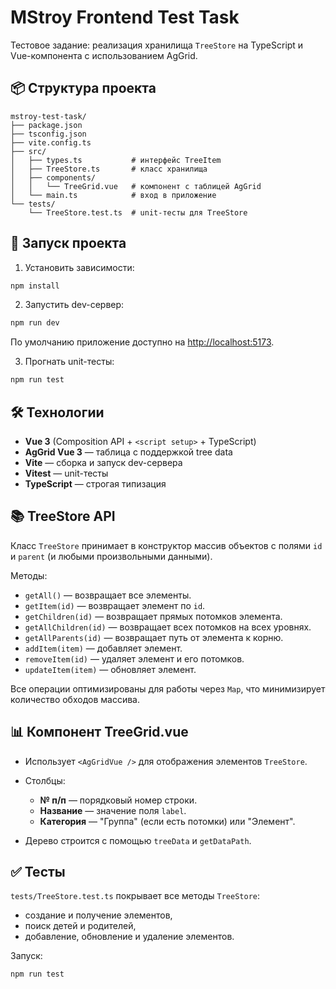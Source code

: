 # MStroy Frontend Test Task

Тестовое задание: реализация хранилища `TreeStore` на TypeScript и Vue-компонента с использованием AgGrid.

## 📦 Структура проекта

```
mstroy-test-task/
├── package.json
├── tsconfig.json
├── vite.config.ts
├── src/
│   ├── types.ts           # интерфейс TreeItem
│   ├── TreeStore.ts       # класс хранилища
│   ├── components/
│   │   └── TreeGrid.vue   # компонент с таблицей AgGrid
│   └── main.ts            # вход в приложение
└── tests/
    └── TreeStore.test.ts  # unit-тесты для TreeStore
```

## 🚀 Запуск проекта

1. Установить зависимости:

```bash
npm install
```

2. Запустить dev-сервер:

```bash
npm run dev
```

По умолчанию приложение доступно на [http://localhost:5173](http://localhost:5173).

3. Прогнать unit-тесты:

```bash
npm run test
```

## 🛠 Технологии

- **Vue 3** (Composition API + `<script setup>` + TypeScript)
- **AgGrid Vue 3** — таблица с поддержкой tree data
- **Vite** — сборка и запуск dev-сервера
- **Vitest** — unit-тесты
- **TypeScript** — строгая типизация

## 📚 TreeStore API

Класс `TreeStore` принимает в конструктор массив объектов с полями `id` и `parent` (и любыми произвольными данными).

Методы:

- `getAll()` — возвращает все элементы.
- `getItem(id)` — возвращает элемент по `id`.
- `getChildren(id)` — возвращает прямых потомков элемента.
- `getAllChildren(id)` — возвращает всех потомков на всех уровнях.
- `getAllParents(id)` — возвращает путь от элемента к корню.
- `addItem(item)` — добавляет элемент.
- `removeItem(id)` — удаляет элемент и его потомков.
- `updateItem(item)` — обновляет элемент.

Все операции оптимизированы для работы через `Map`, что минимизирует количество обходов массива.

## 📊 Компонент TreeGrid.vue

- Использует `<AgGridVue />` для отображения элементов `TreeStore`.
- Столбцы:

  - **№ п/п** — порядковый номер строки.
  - **Название** — значение поля `label`.
  - **Категория** — "Группа" (если есть потомки) или "Элемент".

- Дерево строится с помощью `treeData` и `getDataPath`.

## ✅ Тесты

`tests/TreeStore.test.ts` покрывает все методы `TreeStore`:

- создание и получение элементов,
- поиск детей и родителей,
- добавление, обновление и удаление элементов.

Запуск:

```bash
npm run test
```
